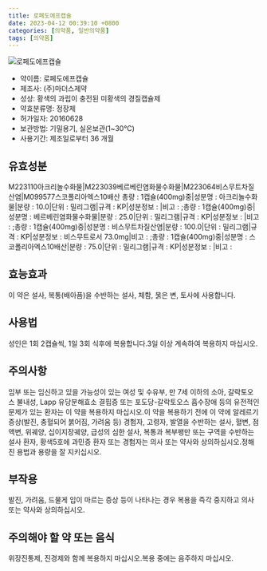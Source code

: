 ```yaml
---
title: 로페도에프캡슐
date: 2023-04-12 00:39:10 +0800
categories: [의약품, 일반의약품]
tags: [의약품]
---
```

![로페도에프캡슐](https://nedrug.mfds.go.kr/pbp/cmn/itemImageDownload/147446607885900081)

- 약이름: 로페도에프캡슐
- 제조사: (주)마더스제약
- 성상: 황색의 과립이 충전된 미황색의 경질캡슐제
- 약효분류명: 정장제
- 허가일자: 20160628
- 보관방법: 기밀용기, 실온보관(1~30℃)
- 사용기간: 제조일로부터 36 개월
## 유효성분
M223110아크리놀수화물|M223039베르베린염화물수화물|M223064비스무트차질산염|M099577스코폴리아엑스10배산
총량 : 1캡슐(400mg)중|성분명 : 아크리놀수화물|분량 : 10.0|단위 : 밀리그램|규격 : KP|성분정보 : |비고 : ;총량 : 1캡슐(400mg)중|성분명 : 베르베린염화물수화물|분량 : 25.0|단위 : 밀리그램|규격 : KP|성분정보 : |비고 : ;총량 : 1캡슐(400mg)중|성분명 : 비스무트차질산염|분량 : 100.0|단위 : 밀리그램|규격 : KP|성분정보 : 비스무트로서 73.0mg|비고 : ;총량 : 1캡슐(400mg)중|성분명 : 스코폴리아엑스10배산|분량 : 75.0|단위 : 밀리그램|규격 : KP|성분정보 : |비고 :
## 효능효과
이 약은 설사, 복통(배아픔)을 수반하는 설사, 체함, 묽은 변, 토사에 사용합니다.
## 사용법
성인은 1회 2캡슐씩, 1일 3회 식후에 복용합니다.3일 이상 계속하여 복용하지 마십시오.
## 주의사항
임부 또는 임신하고 있을 가능성이 있는 여성 및 수유부, 만 7세 이하의 소아, 갈락토오스 불내성, Lapp 유당분해효소 결핍증 또는 포도당-갈락토오스 흡수장애 등의 유전적인 문제가 있는 환자는 이 약을 복용하지 마십시오.이 약을 복용하기 전에 이 약에 알레르기 증상(발진, 충혈되어 붉어짐, 가려움 등) 경험자, 고령자, 발열을 수반하는 설사, 혈변, 점액변, 위궤양, 십이지장궤양, 급성의 심한 설사, 복통과 복부팽만 또는 구역을 수반하는 설사 환자, 황색5호에 과민증 환자 또는 경험자는 의사 또는 약사와 상의하십시오.정해진 용법과 용량을 잘 지키십시오.
## 부작용
발진, 가려움, 드물게 입이 마르는 증상 등이 나타나는 경우 복용을 즉각 중지하고 의사 또는 약사와 상의하십시오.
## 주의해야 할 약 또는 음식
위장진통제, 진경제와 함께 복용하지 마십시오.복용 중에는 음주하지 마십시오.
